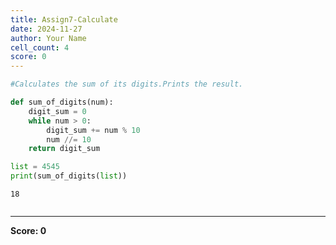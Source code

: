```yaml
---
title: Assign7-Calculate
date: 2024-11-27
author: Your Name
cell_count: 4
score: 0
---
```


```python
#Calculates the sum of its digits.Prints the result.
```


```python
def sum_of_digits(num):
    digit_sum = 0
    while num > 0:
        digit_sum += num % 10
        num //= 10
    return digit_sum
```


```python
list = 4545
print(sum_of_digits(list)) 
```

    18



```python

```


---
**Score: 0**
